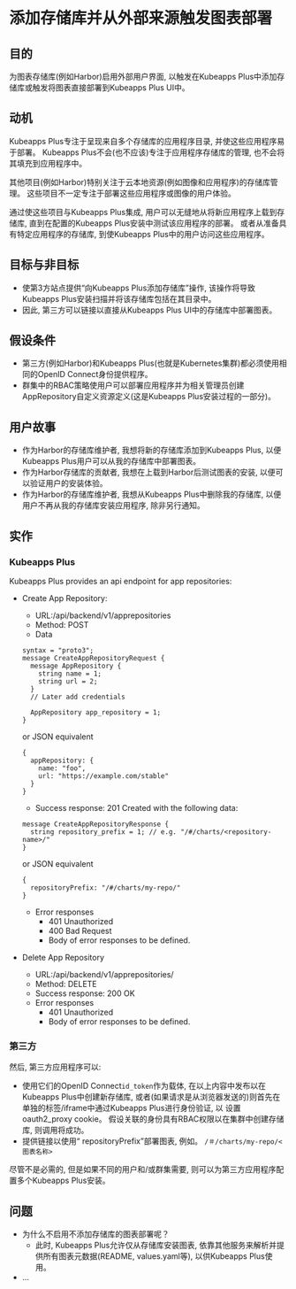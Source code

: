 # 添加存储库并从外部来源触发图表部署

## 目的

为图表存储库(例如Harbor)启用外部用户界面, 以触发在Kubeapps Plus中添加存储库或触发将图表直接部署到Kubeapps Plus UI中。

## 动机

Kubeapps Plus专注于呈现来自多个存储库的应用程序目录, 并使这些应用程序易于部署。 Kubeapps Plus不会(也不应该)专注于应用程序存储库的管理, 也不会将其填充到应用程序中。

其他项目(例如Harbor)特别关注于云本地资源(例如图像和应用程序)的存储库管理。 这些项目不一定专注于部署这些应用程序或图像的用户体验。

通过使这些项目与Kubeapps Plus集成, 用户可以无缝地从将新应用程序上载到存储库, 直到在配置的Kubeapps Plus安装中测试该应用程序的部署。 或者从准备具有特定应用程序的存储库, 到使Kubeapps Plus中的用户访问这些应用程序。

## 目标与非目标

* 使第3方站点提供“向Kubeapps Plus添加存储库”操作, 该操作将导致Kubeapps Plus安装扫描并将该存储库包括在其目录中。
* 因此, 第三方可以链接以直接从Kubeapps Plus UI中的存储库中部署图表。

## 假设条件
 - 第三方(例如Harbor)和Kubeapps Plus(也就是Kubernetes集群)都必须使用相同的OpenID Connect身份提供程序。
 - 群集中的RBAC策略使用户可以部署应用程序并为相关管理员创建AppRepository自定义资源定义(这是Kubeapps Plus安装过程的一部分)。
 
## 用户故事

* 作为Harbor的存储库维护者, 我想将新的存储库添加到Kubeapps Plus, 以便Kubeapps Plus用户可以从我的存储库中部署图表。
* 作为Harbor存储库的贡献者, 我想在上载到Harbor后测试图表的安装, 以便可以验证用户的安装体验。
* 作为Harbor的存储库维护者, 我想从Kubeapps Plus中删除我的存储库, 以便用户不再从我的存储库安装应用程序, 除非另行通知。

## 实作

### Kubeapps Plus
Kubeapps Plus provides an api endpoint for app repositories:
 * Create App Repository:
   - URL:/api/backend/v1/apprepositories
   - Method: POST
   - Data
   ```
   syntax = "proto3";
   message CreateAppRepositoryRequest {
     message AppRepository {
       string name = 1;
       string url = 2;
     }
     // Later add credentials

     AppRepository app_repository = 1;
   }
   ```
   or JSON equivalent
   ```
   {
     appRepository: {
       name: "foo",
       url: "https://example.com/stable"
     }
   }
   ```
   - Success response: 201 Created with the following data:
   ```
   message CreateAppRepositoryResponse {
     string repository_prefix = 1; // e.g. "/#/charts/<repository-name>/"
   }
   ```
   or JSON equivalent
   ```
   {
     repositoryPrefix: "/#/charts/my-repo/"
   }
   ```
   - Error responses
     - 401 Unauthorized
     - 400 Bad Request
     - Body of error responses to be defined.

* Delete App Repository
   - URL:/api/backend/v1/apprepositories/<app-repo-name>
   - Method: DELETE
   - Success response: 200 OK
   - Error responses
     - 401 Unauthorized
     - Body of error responses to be defined.

### 第三方
然后, 第三方应用程序可以: 

 * 使用它们的OpenID Connect`id_token`作为载体, 在以上内容中发布以在Kubeapps Plus中创建新存储库, 或者(如果请求是从浏览器发送的)则首先在单独的标签/iframe中通过Kubeapps Plus进行身份验证, 以 设置oauth2_proxy cookie。 假设关联的身份具有RBAC权限以在集群中创建存储库, 则调用将成功。
 * 提供链接以使用“ repositoryPrefix”部署图表, 例如。 `/＃/charts/my-repo/<图表名称>`

 尽管不是必需的, 但是如果不同的用户和/或群集需要, 则可以为第三方应用程序配置多个Kubeapps Plus安装。
 
## 问题

* 为什么不启用不添加存储库的图表部署呢？
  - 此时, Kubeapps Plus允许仅从存储库安装图表, 依靠其他服务来解析并提供所有图表元数据(README, values.yaml等), 以供Kubeapps Plus使用。
* ...